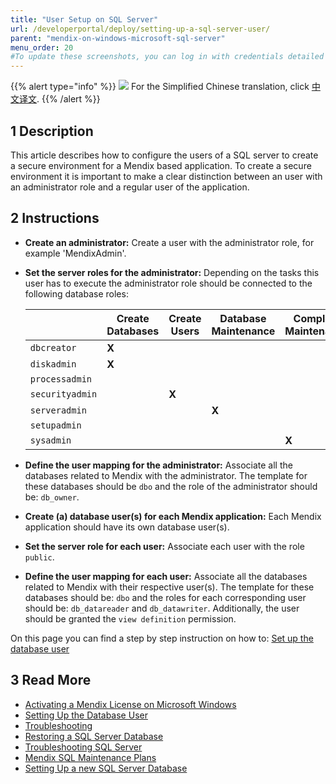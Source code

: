 ```yaml
---
title: "User Setup on SQL Server"
url: /developerportal/deploy/setting-up-a-sql-server-user/
parent: "mendix-on-windows-microsoft-sql-server"
menu_order: 20
#To update these screenshots, you can log in with credentials detailed in How to Update Screenshots Using Team Apps.
---
```


{{% alert type="info" %}}
<img src="attachments/chinese-translation/china.png" style="display: inline-block; margin: 0" /> For the Simplified Chinese translation, click [中文译文](https://cdn.mendix.tencent-cloud.com/documentation/developerportal/setting-up-a-sql-server-user.pdf).
{{% /alert %}}

## 1 Description

This article describes how to configure the users of a SQL server to create a secure environment for a Mendix based application.
To create a secure environment it is important to make a clear distinction between an user with an administrator role and a regular user of the application.

## 2 Instructions

*   **Create an administrator:** Create a user with the administrator role, for example 'MendixAdmin'.
*   **Set the server roles for the administrator:** Depending on the tasks this user has to execute the administrator role should be connected to the following database roles:

    | | Create Databases | Create Users | Database Maintenance | Complete Maintenance |
    | --- | --- | --- | --- | --- |
    | `dbcreator` | **X** |  |  | |
    | `diskadmin` | **X** |  |  | |
    | `processadmin` |  |  |  | |
    | `securityadmin` | | **X** |  | |
    | `serveradmin` |  |  | **X** | |
    | `setupadmin` |  |  |  | |
    | `sysadmin` |  |  |  | **X** |

*   **Define the user mapping for the administrator:** Associate all the databases related to Mendix with the administrator. The template for these databases should be `dbo` and the role of the administrator should be: `db_owner`.
*   **Create (a) database user(s) for each Mendix application:** Each Mendix application should have its own database user(s).
*   **Set the server role for each user:** Associate each user with the role `public`.
*   **Define the user mapping for each user:** Associate all the databases related to Mendix with their respective user(s). The template for these databases should be: `dbo` and the roles for each corresponding user should be: `db_datareader` and `db_datawriter`. Additionally, the user should be granted the `view definition` permission.

On this page you can find a step by step instruction on how to: [Set up the database user](/developerportal/deploy/setting-up-the-database-user/)

## 3 Read More

*   [Activating a Mendix License on Microsoft Windows](/developerportal/deploy/activate-a-mendix-license-on-microsoft-windows/)
*   [Setting Up the Database User](/developerportal/deploy/setting-up-the-database-user/)
*   [Troubleshooting](/developerportal/deploy/troubleshooting-iis/)
*   [Restoring a SQL Server Database](/developerportal/deploy/restoring-a-sql-server-database/)
*   [Troubleshooting SQL Server](/developerportal/deploy/troubleshooting-sql-server/)
*   [Mendix SQL Maintenance Plans](/developerportal/deploy/mendix-sql-maintenance-plans/)
*   [Setting Up a new SQL Server Database](/developerportal/deploy/setting-up-a-new-sql-server-database/)
